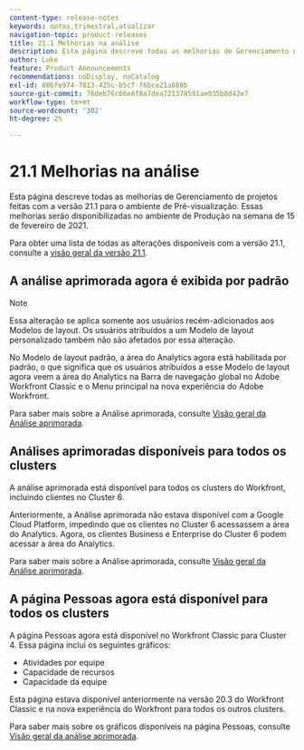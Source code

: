 ```yaml
---
content-type: release-notes
keywords: notas,trimestral,atualizar
navigation-topic: product-releases
title: 21.1 Melhorias na análise
description: Esta página descreve todas as melhorias de Gerenciamento de projetos feitas com a versão 21.1 para o ambiente de Pré-visualização. Essas melhorias serão disponibilizadas no ambiente de Produção na semana de 15 de fevereiro de 2021.
author: Luke
feature: Product Announcements
recommendations: noDisplay, noCatalog
exl-id: 886fe974-7813-425c-b5cf-f6bca21a888b
source-git-commit: 76deb76c66e8f8a7dea721378591ae035b8d42e7
workflow-type: tm+mt
source-wordcount: '302'
ht-degree: 2%

---
```


# 21.1 Melhorias na análise

Esta página descreve todas as melhorias de Gerenciamento de projetos feitas com a versão 21.1 para o ambiente de Pré-visualização. Essas melhorias serão disponibilizadas no ambiente de Produção na semana de 15 de fevereiro de 2021.

Para obter uma lista de todas as alterações disponíveis com a versão 21.1, consulte a [visão geral da versão 21.1](../../../product-announcements/product-releases/21.1-release-activity/21-1-release-overview.md).

## A análise aprimorada agora é exibida por padrão

>[!NOTE]
>
>Essa alteração se aplica somente aos usuários recém-adicionados aos Modelos de layout. Os usuários atribuídos a um Modelo de layout personalizado também não são afetados por essa alteração.

No Modelo de layout padrão, a área do Analytics agora está habilitada por padrão, o que significa que os usuários atribuídos a esse Modelo de layout agora veem a área do Analytics na Barra de navegação global no Adobe Workfront Classic e o Menu principal na nova experiência do Adobe Workfront.

Para saber mais sobre a Análise aprimorada, consulte [Visão geral da Análise aprimorada](../../../enhanced-analytics/enhanced-analytics-overview.md).

## Análises aprimoradas disponíveis para todos os clusters

A análise aprimorada está disponível para todos os clusters do Workfront, incluindo clientes no Cluster 6.

Anteriormente, a Análise aprimorada não estava disponível com a Google Cloud Platform, impedindo que os clientes no Cluster 6 acessassem a área do Analytics. Agora, os clientes Business e Enterprise do Cluster 6 podem acessar a área do Analytics.

Para saber mais sobre a Análise aprimorada, consulte [Visão geral da Análise aprimorada](../../../enhanced-analytics/enhanced-analytics-overview.md).

## A página Pessoas agora está disponível para todos os clusters

A página Pessoas agora está disponível no Workfront Classic para Cluster 4. Essa página inclui os seguintes gráficos:

* Atividades por equipe
* Capacidade de recursos
* Capacidade da equipe

Esta página estava disponível anteriormente na versão 20.3 do Workfront Classic e na nova experiência do Workfront para todos os outros clusters.

Para saber mais sobre os gráficos disponíveis na página Pessoas, consulte [Visão geral da análise aprimorada](../../../enhanced-analytics/enhanced-analytics-overview.md).
